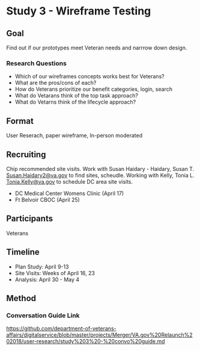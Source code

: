 # Study 3 - Wireframe Testing
## Goal
Find out if our prototypes meet Veteran needs and narrrow down design.

### Research Questions
- Which of our wireframes concepts works best for Veterans? 
- What are the pros/cons of each?
- How do Veterans prioritize our benefit categories, login, search
- What do Vetarans think of the top task approach?
- What do Vetarns think of the lifecycle approach?

## Format
User Reserach, paper wireframe, In-person moderated

## Recruiting
Chip recommended site visits. Work with Susan Haidary -  Haidary, Susan T. <Susan.Haidary2@va.gov> to find sites, scheudle. Working with Kelly, Tonia L. <Tonia.Kelly@va.gov> to schedule DC area site visits.

- DC Medical Center Womens Clinic (April 17)
- Ft Belvoir CBOC (April 25)

## Participants
Veterans

## Timeline
- Plan Study: April 9-13
- Site Visits: Weeks of April 16, 23
- Analysis: April 30 - May 4

## Method
### Conversation Guide Link
https://github.com/department-of-veterans-affairs/digitalservice/blob/master/projects/Merger/VA.gov%20Relaunch%202018/user-research/study%203%20-%20convo%20guide.md
